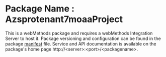 # Package Name : Azsprotenant7moaaProject
This is a webMethods package and requires a webMethods Integration Server to host it. Package versioning and configuration can be found in the package [manifest](./Azsprotenant7moaaProject/manifest.v3) file. Service and API documentation is available on the package's home page http://&lt;server&gt;:&lt;port&gt;/&lt;packagename>.